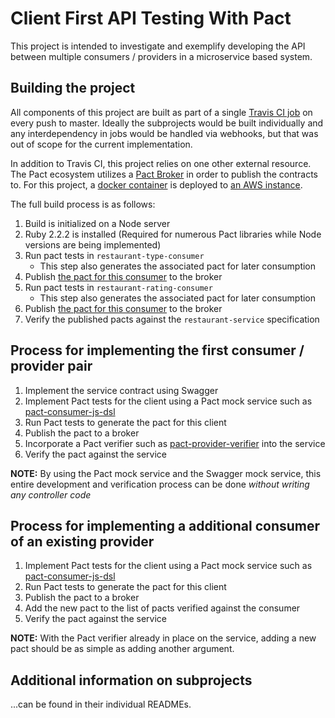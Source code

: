 # Client First API Testing With Pact

This project is intended to investigate and exemplify developing the API between multiple consumers / providers in a microservice based system.

## Building the project

All components of this project are built as part of a single [Travis CI job](https://travis-ci.org/thompsnm/Client_First_API_Testing_With_Pact) on every push to master. Ideally the subprojects would be built individually and any interdependency in jobs would be handled via webhooks, but that was out of scope for the current implementation.

In addition to Travis CI, this project relies on one other external resource. The Pact ecosystem utilizes a [Pact Broker](https://github.com/bethesque/pact_broker/wiki/Publishing-and-retrieving-pacts) in order to publish the contracts to. For this project, a [docker container](https://github.com/DiUS/pact_broker-docker) is deployed to [an AWS instance](http://pactbroker-1.8de890fb.cont.dockerapp.io/ui/relationships).

The full build process is as follows:

1. Build is initialized on a Node server
2. Ruby 2.2.2 is installed (Required for numerous Pact libraries while Node versions are being implemented)
3. Run pact tests in `restaurant-type-consumer`
    - This step also generates the associated pact for later consumption
4. Publish [the pact for this consumer](http://pactbroker-1.8de890fb.cont.dockerapp.io/pacts/provider/Restaurant%20Service/consumer/Restaurant%20Type%20Consumer/latest) to the broker
5. Run pact tests in `restaurant-rating-consumer`
    - This step also generates the associated pact for later consumption
6. Publish [the pact for this consumer](http://pactbroker-1.8de890fb.cont.dockerapp.io/pacts/provider/Restaurant%20Service/consumer/Restaurant%20Rating%20Consumer/latest) to the broker
7. Verify the published pacts against the `restaurant-service` specification

## Process for implementing the first consumer / provider pair

1. Implement the service contract using Swagger
2. Implement Pact tests for the client using a Pact mock service such as [pact-consumer-js-dsl](https://github.com/DiUS/pact-consumer-js-dsl)
3. Run Pact tests to generate the pact for this client
4. Publish the pact to a broker
5. Incorporate a Pact verifier such as [pact-provider-verifier](https://github.com/pact-foundation/pact-provider-verifier) into the service
6. Verify the pact against the service

**NOTE:** By using the Pact mock service and the Swagger mock service, this entire development and verification process can be done _without writing any controller code_

## Process for implementing a additional consumer of an existing provider

1. Implement Pact tests for the client using a Pact mock service such as [pact-consumer-js-dsl](https://github.com/DiUS/pact-consumer-js-dsl)
2. Run Pact tests to generate the pact for this client
3. Publish the pact to a broker
4. Add the new pact to the list of pacts verified against the consumer
5. Verify the pact against the service

**NOTE:** With the Pact verifier already in place on the service, adding a new pact should be as simple as adding another argument.

## Additional information on subprojects

...can be found in their individual READMEs.
